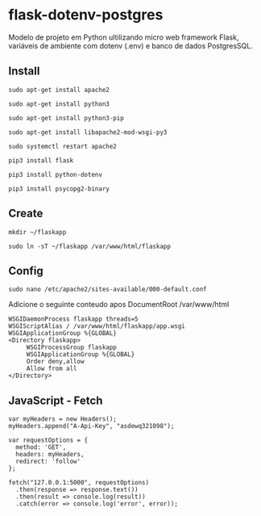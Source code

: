 # flask-dotenv-postgres

Modelo de projeto em Python ultilizando micro web framework Flask, variáveis de ambiente com dotenv (.env) e banco de dados PostgresSQL.

## Install

```sudo apt-get install apache2```

```sudo apt-get install python3```

```sudo apt-get install python3-pip```

```sudo apt-get install libapache2-mod-wsgi-py3```

```sudo systemctl restart apache2```

```pip3 install flask```

```pip3 install python-dotenv```

```pip3 install psycopg2-binary```

## Create

```mkdir ~/flaskapp```

```sudo ln -sT ~/flaskapp /var/www/html/flaskapp```

## Config

```sudo nano /etc/apache2/sites-available/000-default.conf```

Adicione o seguinte conteudo apos DocumentRoot /var/www/html

````
WSGIDaemonProcess flaskapp threads=5
WSGIScriptAlias / /var/www/html/flaskapp/app.wsgi
WSGIApplicationGroup %{GLOBAL}
<Directory flaskapp>
	 WSGIProcessGroup flaskapp
	 WSGIApplicationGroup %{GLOBAL}
	 Order deny,allow
	 Allow from all
</Directory>
````

## JavaScript - Fetch

````
var myHeaders = new Headers();
myHeaders.append("A-Api-Key", "asdewq321098");

var requestOptions = {
  method: 'GET',
  headers: myHeaders,
  redirect: 'follow'
};

fetch("127.0.0.1:5000", requestOptions)
  .then(response => response.text())
  .then(result => console.log(result))
  .catch(error => console.log('error', error));
````